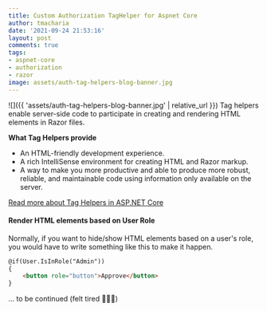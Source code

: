 ```yaml
---
title: Custom Authorization TagHelper for Aspnet Core
author: tmacharia
date: '2021-09-24 21:53:16'
layout: post
comments: true
tags:
- aspnet-core
- authorization
- razor
image: assets/auth-tag-helpers-blog-banner.jpg
---
```


![]({{ 'assets/auth-tag-helpers-blog-banner.jpg' | relative_url }})
Tag helpers enable server-side code to participate in creating and rendering HTML elements in Razor files.

**What Tag Helpers provide**
* An HTML-friendly development experience.
* A rich IntelliSense environment for creating HTML and Razor markup.
* A way to make you more productive and able to produce more robust, reliable, and maintainable code using information only available on the server.

[Read more about Tag Helpers in ASP.NET Core](https://docs.microsoft.com/en-us/aspnet/core/mvc/views/tag-helpers/intro?view=aspnetcore-5.0)

#### Render HTML elements based on User Role
Normally, if you want to hide/show  HTML elements based on a user's role, you would have to write something like this to make it happen.
```html
@if(User.IsInRole("Admin"))
{
    <button role="button">Approve</button>
}
```

... to be continued (felt tired 🚶🏻‍♂️)
